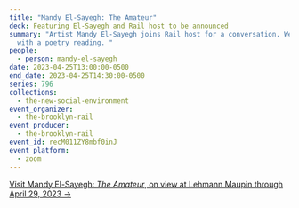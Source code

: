 ```yaml
---
title: "Mandy El-Sayegh: The Amateur"
deck: Featuring El-Sayegh and Rail host to be announced
summary: "Artist Mandy El-Sayegh joins Rail host for a conversation. We conclude
  with a poetry reading. "
people:
  - person: mandy-el-sayegh
date: 2023-04-25T13:00:00-0500
end_date: 2023-04-25T14:30:00-0500
series: 796
collections:
  - the-new-social-environment
event_organizer:
  - the-brooklyn-rail
event_producer:
  - the-brooklyn-rail
event_id: recM011ZY8mbf0inJ
event_platform:
  - zoom
---
```

[V﻿isit Mandy El-Sayegh: *The Amateur*, on view at Lehmann Maupin through April 29, 2023 →](https://www.lehmannmaupin.com/exhibitions/mandy-el-sayegh5)